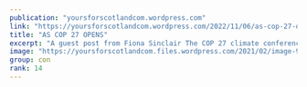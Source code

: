 ```yaml
---
publication: "yoursforscotlandcom.wordpress.com"
link: "https://yoursforscotlandcom.wordpress.com/2022/11/06/as-cop-27-opens/"
title: "AS COP 27 OPENS"
excerpt: "A guest post from Fiona Sinclair The COP 27 climate conference begins today in Sharm-El Sheikh in Egypt. Those countries deemed most vulnerable to the effects of climate change, because they are so…"
image: "https://yoursforscotlandcom.files.wordpress.com/2021/02/image-9.jpeg"
group: con
rank: 14
---
```


